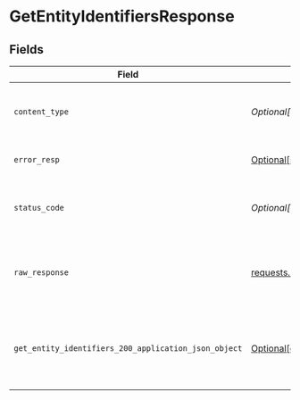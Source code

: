 # GetEntityIdentifiersResponse


## Fields

| Field                                                                                                                                | Type                                                                                                                                 | Required                                                                                                                             | Description                                                                                                                          |
| ------------------------------------------------------------------------------------------------------------------------------------ | ------------------------------------------------------------------------------------------------------------------------------------ | ------------------------------------------------------------------------------------------------------------------------------------ | ------------------------------------------------------------------------------------------------------------------------------------ |
| `content_type`                                                                                                                       | *Optional[str]*                                                                                                                      | :heavy_check_mark:                                                                                                                   | HTTP response content type for this operation                                                                                        |
| `error_resp`                                                                                                                         | [Optional[shared.ErrorResp]](undefined/models/shared/errorresp.md)                                                                   | :heavy_minus_sign:                                                                                                                   | Could not authenticate the user                                                                                                      |
| `status_code`                                                                                                                        | *Optional[int]*                                                                                                                      | :heavy_check_mark:                                                                                                                   | HTTP response status code for this operation                                                                                         |
| `raw_response`                                                                                                                       | [requests.Response](https://requests.readthedocs.io/en/latest/api/#requests.Response)                                                | :heavy_minus_sign:                                                                                                                   | Raw HTTP response; suitable for custom response parsing                                                                              |
| `get_entity_identifiers_200_application_json_object`                                                                                 | [Optional[operations.GetEntityIdentifiers200ApplicationJSON]](undefined/models/operations/getentityidentifiers200applicationjson.md) | :heavy_minus_sign:                                                                                                                   | The identifiers of the requested entity returned successfully.                                                                       |